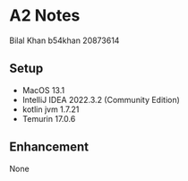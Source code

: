 # A2 Notes
Bilal Khan
b54khan
20873614

## Setup
* MacOS 13.1
* IntelliJ IDEA 2022.3.2 (Community Edition)
* kotlin jvm 1.7.21
* Temurin 17.0.6

## Enhancement

None
